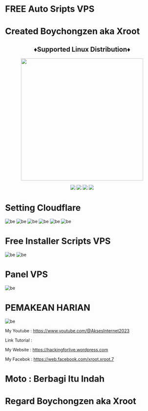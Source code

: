 # FREE Auto Sripts VPS

# Created Boychongzen aka Xroot

<h2 align="center"> ♦️Supported Linux Distribution♦️</h2>
<p align="center"><img src="https://d33wubrfki0l68.cloudfront.net/5911c43be3b1da526ed609e9c55783d9d0f6b066/9858b/assets/img/debian-ubuntu-hover.png"width="400"></p>
<p align="center"><img src="https://img.shields.io/static/v1?style=for-the-badge&logo=debian&label=Debian%209&message=Stretch&color=purple"> <img src="https://img.shields.io/static/v1?style=for-the-badge&logo=debian&label=Debian%2010&message=Buster&color=purple">  <img src="https://img.shields.io/static/v1?style=for-the-badge&logo=ubuntu&label=Ubuntu%2018&message=Lts&color=red"> <img src="https://img.shields.io/static/v1?style=for-the-badge&logo=ubuntu&label=Ubuntu%2020&message=Lts&color=red">

# Setting Cloudflare
![be](https://raw.githubusercontent.com/boychongzen18/Auto_Sripts_VPS/main/Screenshot_1.jpg)
![be](https://raw.githubusercontent.com/boychongzen18/Auto_Sripts_VPS/main/Screenshot_2.jpg)
![be](https://raw.githubusercontent.com/boychongzen18/Auto_Sripts_VPS/main/Screenshot_3.jpg)
![be](https://raw.githubusercontent.com/boychongzen18/Auto_Sripts_VPS/main/Screenshot_4.jpg)
![be](https://raw.githubusercontent.com/boychongzen18/Auto_Sripts_VPS/main/Screenshot_5.jpg)
![be](https://raw.githubusercontent.com/boychongzen18/Auto_Sripts_VPS/main/Screenshot_6.jpg)
# Free Installer Scripts VPS
![be](https://raw.githubusercontent.com/boychongzen18/Auto_Sripts_VPS/main/vps1.jpg)
![be](https://raw.githubusercontent.com/boychongzen18/Auto_Sripts_VPS/main/jkt.jpg)
# Panel VPS
![be](https://raw.githubusercontent.com/boychongzen18/Auto_Sripts_VPS/main/panel.jpg)

# PEMAKEAN HARIAN
![be](https://raw.githubusercontent.com/boychongzen18/Auto_Sripts_VPS/main/data.jpg)


My Youtube    : https://www.youtube.com/@AksesInternet2023

Link Tutorial : 

My Website    : https://hackingforlive.wordpress.com

My Facebok    : https://web.facebook.com/xroot.xroot.7

# Moto : Berbagi Itu Indah

# Regard Boychongzen aka Xroot
